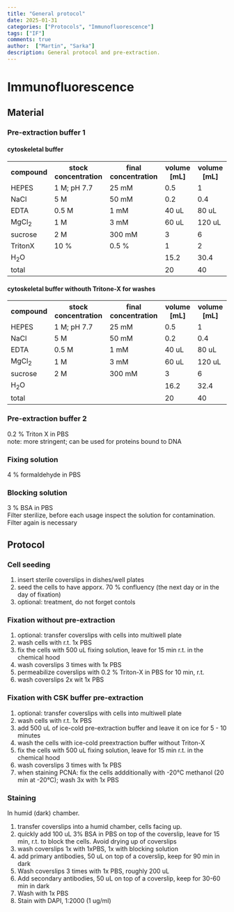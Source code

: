 ```yaml
---
title: "General protocol"
date: 2025-01-31 
categories: ["Protocols", "Immunofluorescence"]
tags: ["IF"]
comments: true
author:  ["Martin", "Sarka"]
description: General protocol and pre-extraction.
---
```


# Immunofluorescence

## Material

### Pre-extraction buffer 1
#### cytoskeletal buffer
<table>
  <tr>
    <th>compound</th>
    <th>stock concentration</th>
    <th>final concentration</th>
    <th>volume [mL]</th>
    <th>volume [mL]</th>
  </tr>
  <tr>
    <td>HEPES</td>
    <td>1 M; pH 7.7</td>
    <td>25 mM</td>
    <td>0.5</td>
    <td>1</td>
  </tr>
  <tr>
    <td>NaCl</td>
    <td>5 M</td>
    <td>50 mM</td>
    <td>0.2</td>
    <td>0.4</td>
  </tr>
  <tr>
    <td>EDTA</td>
    <td>0.5 M</td>
    <td>1 mM</td>
    <td>40 uL</td>
    <td>80 uL</td>
  </tr>
    <tr>
    <td>MgCl<sub>2</sub></td>
    <td>1 M</td>
    <td>3 mM</td>
    <td>60 uL</td>
    <td>120 uL</td>
  </tr>
  <tr>
    <td>sucrose</td>
    <td>2 M</td>
    <td>300 mM</td>
    <td>3</td>
    <td>6</td>
  </tr>
    <tr>
    <td>TritonX</td>
    <td>10 %</td>
    <td>0.5 %</td>
    <td>1</td>
    <td>2</td>
  </tr>
  <tr>
    <td>H<sub>2</sub>O</td>
    <td></td>
    <td></td>
    <td>15.2</td>
  <td>30.4</td>
  </tr>
  <tr>
    <td>total</td>
    <td></td>
    <td></td>
    <td>20</td>
    <td>40</td>
  </tr>
</table>

#### cytoskeletal buffer withouth Tritone-X for washes
<table>
  <tr>
    <th>compound</th>
    <th>stock concentration</th>
    <th>final concentration</th>
    <th>volume [mL]</th>
    <th>volume [mL]</th>
  </tr>
  <tr>
    <td>HEPES</td>
    <td>1 M; pH 7.7</td>
    <td>25 mM</td>
    <td>0.5</td>
    <td>1</td>
  </tr>
  <tr>
    <td>NaCl</td>
    <td>5 M</td>
    <td>50 mM</td>
    <td>0.2</td>
    <td>0.4</td>
  </tr>
  <tr>
    <td>EDTA</td>
    <td>0.5 M</td>
    <td>1 mM</td>
    <td>40 uL</td>
    <td>80 uL</td>
  </tr>
    <tr>
    <td>MgCl<sub>2</sub></td>
    <td>1 M</td>
    <td>3 mM</td>
    <td>60 uL</td>
    <td>120 uL</td>
  </tr>
  <tr>
    <td>sucrose</td>
    <td>2 M</td>
    <td>300 mM</td>
    <td>3</td>
    <td>6</td>
  </tr>
  <tr>
    <td>H<sub>2</sub>O</td>
    <td></td>
    <td></td>
    <td>16.2</td>
  <td>32.4</td>
  </tr>
  <tr>
    <td>total</td>
    <td></td>
    <td></td>
    <td>20</td>
    <td>40</td>
  </tr>
</table>

### Pre-extraction buffer 2

0.2 % Triton X in PBS<br>
note: more stringent; can be used for proteins bound to DNA

### Fixing solution

4 % formaldehyde in PBS

### Blocking solution

3 % BSA in PBS <br>
Filter sterilize, before each usage inspect the solution for contamination. Filter again is necessary


## Protocol
### Cell seeding

1. insert sterile coverslips in dishes/well plates
1. seed the cells to have apporx. 70 % confluency (the next day or in the day of fixation)
1. optional: treatment, do not forget contols

### Fixation without pre-extraction

1. optional: transfer coverslips with cells into multiwell plate
1. wash cells with r.t. 1x PBS
1. fix the cells with 500 uL fixing solution, leave for 15 min r.t. in the chemical hood
1. wash coverslips 3 times with 1x PBS
1. permeabilize coverslips with 0.2 % Triton-X in PBS for 10 min, r.t.
1. wash coverslips 2x wit 1x PBS

### Fixation with CSK buffer pre-extraction

1. optional: transfer coverslips with cells into multiwell plate
1. wash cells with r.t. 1x PBS
1. add 500 uL of ice-cold pre-extraction buffer and leave it on ice for 5 - 10 minutes
1. wash the cells with ice-cold preextraction buffer without Triton-X
1. fix the cells with 500 uL fixing solution, leave for 15 min r.t. in the chemical hood
1. wash coverslips 3 times with 1x PBS
1. when staining PCNA: fix the cells addditionally with -20°C methanol (20 min at -20°C); wash 3x with 1x PBS

### Staining

In humid (dark) chamber. 
1. transfer coverslips into a humid chamber, cells facing up. 
1. quickly add 100 uL 3% BSA in PBS on top of the coverslip, leave for 15 min, r.t. to block the cells. Avoid drying up of coverslips
1. wash coverslips 1x with 1xPBS, 1x with blocking solution
1. add primary antibodies, 50 uL on top of a coverslip, keep for 90 min in dark
1. Wash coverslips 3 times with 1x PBS, roughly 200 uL
1. Add secondary antibodies, 50 uL on top of a coverslip, keep for 30-60 min in dark
1. Wash with 1x PBS
1. Stain with DAPI, 1:2000 (1 ug/ml) 


